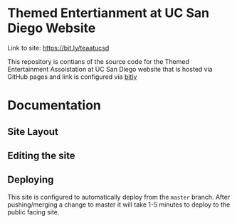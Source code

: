 # Themed Entertianment at UC San Diego Website
Link to site: https://bit.ly/teaatucsd

This repository is contians of the source code for the Themed Entertainment Assoistation at UC San Diego website that is hosted via GitHub pages and link is configured via [bitly](https://app.bitly.com)

# Documentation

## Site Layout


## Editing the site


## Deploying
This site is configured to automatically deploy from the `master` branch. After pushing/merging a change to master it will take 1-5 minutes to deploy to the public facing site. 
